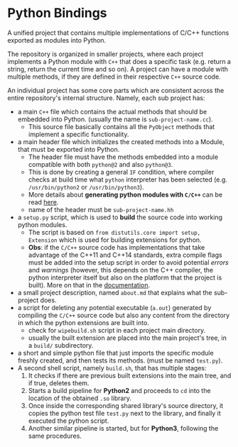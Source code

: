 # Python Bindings

A unified project that contains multiple implementations of C/C++ functions exported as modules into Python.

The repository is organized in smaller projects, where each project implements a Python module with `C++` that does a specific task (e.g. return a string, return the current time and so on).  A project can have a module with multiple methods, if they are defined in their respective `C++` source code.

An individual project has some core parts which are consistent across the entire repository's internal structure. Namely, each sub project has:

* a main `C++` file which contains the actual methods that should be embedded into Python. (usually the name is `sub-project-name.cc`).
  * This source file basically contains all the `PyObject` methods that implement a specific functionality.
* a main header file which initializes the created methods into a Module, that must be exported into Python.
  * The header file must have the methods embedded into a module compatible with both `python@2` and also `python@3`.
  * This is done by creating a general `IF` condition, where compiler checks at build time what `python` interpreter has been selected (e.g. `/usr/bin/python2` or `/usr/bin/python3`).
  * More details about **generating python modules with `C/C++`** can be read [here](docs.md).
  * name of the header must be `sub-project-name.hh`
* a `setup.py` script, which is used to **build** the source code into working python modules.
  * The script is based on  `from distutils.core import setup, Extension` which is used for building extensions for python.
  * **Obs**: if the `C/C++` source code has implementations that take advantage of the C++11 and C++14 standards, extra compile flags must be added into the setup script in order to avoid potential *errors* and *warnings* (however, this depends on the C++ compiler,  the python interpreter itself but also on the platform that the project is built). More on that in the [documentation](docs.md).
* a small project description, named `about.md` that explains what the sub-project does.
* a script for deleting any potential executable (`a.out`) generated by compiling the `C/C++` source code but also any content from the directory in which the python extensions are built into.
  * check for  `wipebuild.sh` script in each project main directory.
  * usually the built extension are placed into the main project's tree, in a `build/` subdirectory.
* a short and simple python file that just imports the specific module freshly created, and then tests its methods. (must be named `test.py`).
* A second shell script, namely `build.sh`, that has multiple stages:
  1. It checks if there are previous built extensions into the main tree, and if true, deletes them.
  2. Starts a build pipeline for **Python2** and proceeds to `cd` into the location of the obtained `.so` library.
  3. Once inside the corresponding shared library's source directory, it copies the python test file `test.py` next to the library, and finally it executed the python script.
  4. Another similar pipeline is started, but for **Python3**, following the same procedures.
